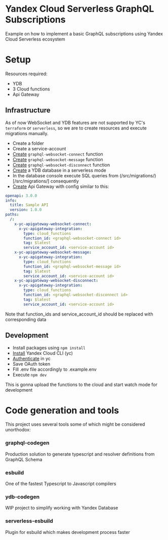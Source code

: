 # Yandex Cloud Serverless GraphQL Subscriptions
Example on how to implement a basic GraphQL subscriptions using Yandex Cloud Serverless ecosystem

# Setup
Resources required:
- YDB
- 3 Cloud functions
- Api Gateway

## Infrastructure
As of now WebSocket and YDB features are not supported by YC's `terraform` or `serverless`, so we are to create resources and execute migrations manually.

- Create a folder
- Create a service-account
- [Create](https://cloud.yandex.ru/docs/functions/operations/function/function-create) `graphql-websocket-connect` function
- [Create](https://cloud.yandex.ru/docs/functions/operations/function/function-create) `graphql-websocket-message` function
- [Create](https://cloud.yandex.ru/docs/functions/operations/function/function-create) `graphql-websocket-disconnect` function
- [Create](https://cloud.yandex.ru/docs/ydb/operations/manage-database#create-db) a YDB database in a serverless mode
- In the database console execute SQL queries from (/src/migrations/)[/src/migrations/] consequently
- [Create](https://cloud.yandex.ru/docs/api-gateway/operations/api-gw-create) Api Gateway with config similar to this:
```yaml
openapi: 3.0.0
info:
  title: Sample API
  version: 1.0.0
paths:
  /:
    x-yc-apigateway-websocket-connect:
      x-yc-apigateway-integration:
        type: cloud_functions
        function_id: <graphql-websocket-connect id>
        tag: $latest
        service_account_id: <service-account id>
    x-yc-apigateway-websocket-message:
      x-yc-apigateway-integration:
        type: cloud_functions
        function_id: <graphql-websocket-message id>
        tag: $latest
        service_account_id: <service-account id>
    x-yc-apigateway-websocket-disconnect:
      x-yc-apigateway-integration:
        type: cloud_functions
        function_id: <graphql-websocket-disconnect id>
        tag: $latest
        service_account_id: <service-account id>
```
Note that function_ids and service_account_id should be replaced with corresponding data

## Development
- Install packages using `npm install`
- [Install](https://cloud.yandex.ru/docs/cli/quickstart) Yandex Cloud CLI (yc)
- [Authenticate](https://cloud.yandex.ru/docs/cli/quickstart#initialize) in yc
- Save OAuth token
- Fill .env file accordingly to .example.env
- Execute `npm dev`

This is gonna upload the functions to the cloud and start watch mode for development

# Code generation and tools
This project uses several tools some of which might be considered unorthodox:
### graphql-codegen
Production solution to generate typescript and resolver definitions from GraphQL Schema
### esbuild
One of the fastest Typescript to Javascript compilers
### ydb-codegen
WIP project to simplify working with Yandex Database
### serverless-esbuild
Plugin for esbuild which makes development process faster